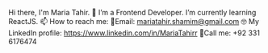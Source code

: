 Hi there, I'm Maria Tahir. 👋  I’m a Frontend Developer. I’m currently learning ReactJS. 📫 How to reach me: 📧Email: mariatahir.shamim@gmail.com 🤓 My LinkedIn profile: https://www.linkedin.com/in/MariaTahirr 🤙Call me: +92 331 6176474
